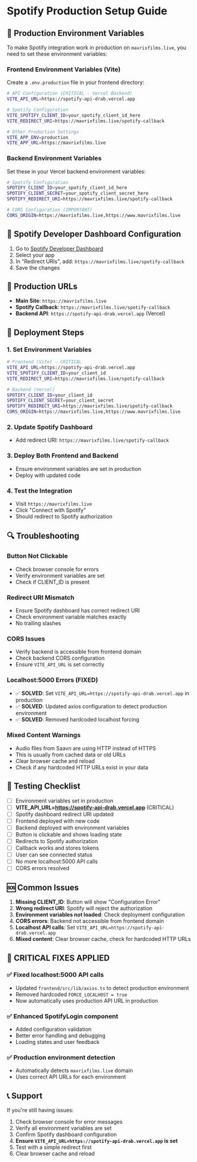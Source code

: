 # Spotify Production Setup Guide

## 🚨 Production Environment Variables

To make Spotify integration work in production on `mavrixfilms.live`, you need to set these environment variables:

### Frontend Environment Variables (Vite)

Create a `.env.production` file in your frontend directory:

```bash
# API Configuration (CRITICAL - Vercel Backend)
VITE_API_URL=https://spotify-api-drab.vercel.app

# Spotify Configuration
VITE_SPOTIFY_CLIENT_ID=your_spotify_client_id_here
VITE_REDIRECT_URI=https://mavrixfilms.live/spotify-callback

# Other Production Settings
VITE_APP_ENV=production
VITE_APP_URL=https://mavrixfilms.live
```

### Backend Environment Variables

Set these in your Vercel backend environment variables:

```bash
# Spotify Configuration
SPOTIFY_CLIENT_ID=your_spotify_client_id_here
SPOTIFY_CLIENT_SECRET=your_spotify_client_secret_here
SPOTIFY_REDIRECT_URI=https://mavrixfilms.live/spotify-callback

# CORS Configuration (IMPORTANT)
CORS_ORIGIN=https://mavrixfilms.live,https://www.mavrixfilms.live
```

## 🔧 Spotify Developer Dashboard Configuration

1. Go to [Spotify Developer Dashboard](https://developer.spotify.com/dashboard)
2. Select your app
3. In "Redirect URIs", add: `https://mavrixfilms.live/spotify-callback`
4. Save the changes

## 📍 Production URLs

- **Main Site**: `https://mavrixfilms.live`
- **Spotify Callback**: `https://mavrixfilms.live/spotify-callback`
- **Backend API**: `https://spotify-api-drab.vercel.app` (Vercel)

## 🚀 Deployment Steps

### 1. Set Environment Variables
```bash
# Frontend (Vite) - CRITICAL
VITE_API_URL=https://spotify-api-drab.vercel.app
VITE_SPOTIFY_CLIENT_ID=your_client_id
VITE_REDIRECT_URI=https://mavrixfilms.live/spotify-callback

# Backend (Vercel)
SPOTIFY_CLIENT_ID=your_client_id
SPOTIFY_CLIENT_SECRET=your_client_secret
SPOTIFY_REDIRECT_URI=https://mavrixfilms.live/spotify-callback
CORS_ORIGIN=https://mavrixfilms.live,https://www.mavrixfilms.live
```

### 2. Update Spotify Dashboard
- Add redirect URI: `https://mavrixfilms.live/spotify-callback`

### 3. Deploy Both Frontend and Backend
- Ensure environment variables are set in production
- Deploy with updated code

### 4. Test the Integration
- Visit `https://mavrixfilms.live`
- Click "Connect with Spotify"
- Should redirect to Spotify authorization

## 🔍 Troubleshooting

### Button Not Clickable
- Check browser console for errors
- Verify environment variables are set
- Check if CLIENT_ID is present

### Redirect URI Mismatch
- Ensure Spotify dashboard has correct redirect URI
- Check environment variable matches exactly
- No trailing slashes

### CORS Issues
- Verify backend is accessible from frontend domain
- Check backend CORS configuration
- Ensure `VITE_API_URL` is set correctly

### Localhost:5000 Errors (FIXED)
- ✅ **SOLVED**: Set `VITE_API_URL=https://spotify-api-drab.vercel.app` in production
- ✅ **SOLVED**: Updated axios configuration to detect production environment
- ✅ **SOLVED**: Removed hardcoded localhost forcing

### Mixed Content Warnings
- Audio files from Saavn are using HTTP instead of HTTPS
- This is usually from cached data or old URLs
- Clear browser cache and reload
- Check if any hardcoded HTTP URLs exist in your data

## 📱 Testing Checklist

- [ ] Environment variables set in production
- [ ] **VITE_API_URL=https://spotify-api-drab.vercel.app** (CRITICAL)
- [ ] Spotify dashboard redirect URI updated
- [ ] Frontend deployed with new code
- [ ] Backend deployed with environment variables
- [ ] Button is clickable and shows loading state
- [ ] Redirects to Spotify authorization
- [ ] Callback works and stores tokens
- [ ] User can see connected status
- [ ] No more localhost:5000 API calls
- [ ] CORS errors resolved

## 🆘 Common Issues

1. **Missing CLIENT_ID**: Button will show "Configuration Error"
2. **Wrong redirect URI**: Spotify will reject the authorization
3. **Environment variables not loaded**: Check deployment configuration
4. **CORS errors**: Backend not accessible from frontend domain
5. **Localhost API calls**: Set `VITE_API_URL=https://spotify-api-drab.vercel.app`
6. **Mixed content**: Clear browser cache, check for hardcoded HTTP URLs

## 🚨 CRITICAL FIXES APPLIED

### ✅ **Fixed localhost:5000 API calls**
- Updated `frontend/src/lib/axios.ts` to detect production environment
- Removed hardcoded `FORCE_LOCALHOST = true`
- Now automatically uses production API URL in production

### ✅ **Enhanced SpotifyLogin component**
- Added configuration validation
- Better error handling and debugging
- Loading states and user feedback

### ✅ **Production environment detection**
- Automatically detects `mavrixfilms.live` domain
- Uses correct API URLs for each environment

## 📞 Support

If you're still having issues:
1. Check browser console for error messages
2. Verify all environment variables are set
3. Confirm Spotify dashboard configuration
4. **Ensure `VITE_API_URL=https://spotify-api-drab.vercel.app` is set**
5. Test with a simple redirect first
6. Clear browser cache and reload
